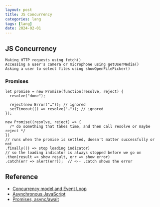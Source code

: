 ```yaml
---
layout: post
title: JS Concurrency
categories: lang
tags: [lang]
date: 2024-02-01
---
```


## JS Concurrency


    Making HTTP requests using fetch()
    Accessing a user's camera or microphone using getUserMedia()
    Asking a user to select files using showOpenFilePicker()

### Promises

    let promise = new Promise(function(resolve, reject) {
      resolve("done");

      reject(new Error("…")); // ignored
      setTimeout(() => resolve("…")); // ignored
    });

    new Promise((resolve, reject) => {
      /* do something that takes time, and then call resolve or maybe reject */
    })
    // runs when the promise is settled, doesn't matter successfully or not
    .finally(() => stop loading indicator)
    // so the loading indicator is always stopped before we go on
    .then(result => show result, err => show error)
    .catch(err => alert(err));  // <-- .catch shows the error





## Reference
+ [Concurrency model and Event Loop](https://developer.mozilla.org/en-US/docs/Web/JavaScript/Event_loop)
+ [Asynchronous JavaScript](https://developer.mozilla.org/en-US/docs/Learn/JavaScript/Asynchronous)
+ [Promises, async/await](https://javascript.info/async)
